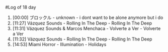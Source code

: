 #Log of 18 day

1. [00:00] ブロックル - unknown - i dont want to be alone anymore but i do
1. [11:27] Vázquez Sounds - Rolling In The Deep - Rolling In The Deep
1. [11:31] Vázquez Sounds & Marcos Menchaca - Volverte a Ver - Volverte a Ver
1. [11:32] Vázquez Sounds - Rolling In The Deep - Rolling In The Deep
1. [14:53] Miami Horror - Illumination - Holidays
